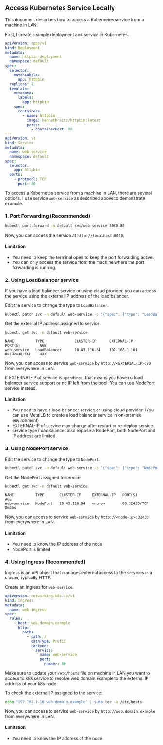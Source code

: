 ## Access Kubernetes Service Locally

This document describes how to access a Kubernetes service from a machine in LAN.

First, I create a simple deployment and service in Kubernetes.

```yaml
apiVersion: apps/v1
kind: Deployment
metadata:
  name: httpbin-deployment
  namespace: default
spec:
  selector:
    matchLabels:
      app: httpbin
  replicas: 2
  template:
    metadata:
      labels:
        app: httpbin
    spec:
      containers:
        - name: httpbin
          image: kennethreitz/httpbin:latest
          ports:
            - containerPort: 80
---
apiVersion: v1
kind: Service
metadata:
  name: web-service
  namespace: default
spec:
  selector:
    app: httpbin
  ports:
    - protocol: TCP
      port: 80
```

To access a Kubernetes service from a machine in LAN, there are several options. I use service `web-service` as described above to demonstrate example.

### 1. Port Forwarding (Recommended)

```bash
kubectl port-forward -n default svc/web-service 8080:80
```

Now, you can access the service at `http://localhost:8080`.

#### Limitation

- You need to keep the terminal open to keep the port forwarding active.
- You can only access the service from the machine where the port forwarding is running.

### 2. Using LoadBalancer service

If you have a load balancer service or using cloud provider, you can access the service using the external IP address of the load balancer.

Edit the service to change the type to `LoadBalancer`.

```bash
kubectl patch svc -n default web-service -p '{"spec": {"type": "LoadBalancer"}}'
```

Get the external IP address assigned to service.

```bash
kubectl get svc -n default web-service
```

```
NAME          TYPE              CLUSTER-IP      EXTERNAL-IP     PORT(S)         AGE
web-service   LoadBalancer      10.43.116.84    192.168.1.101   80:32430/TCP    43s
```

Now, you can access to service `web-service` by `http://<EXTERNAL-IP>:80` from everywhere in LAN.

If EXTERNAL-IP of service is `<pending>`, that means you have no load balancer service support or no IP left from the pool. You can use NodePort service instead.

#### Limitation

- You need to have a load balancer service or using cloud provider. (You can use MetalLB to create a load balancer service in on-premise environment)
- EXTERNAL-IP of service may change after restart or re-deploy service.
- service type LoadBalancer also expose a NodePort, both NodePort and IP address are limited.

### 3. Using NodePort service

Edit the service to change the type to `NodePort`.

```bash
kubectl patch svc -n default web-service -p '{"spec": {"type": "NodePort"}}'
```

Get the NodePort assigned to service.

```bash
kubectl get svc -n default web-service
```

```
NAME          TYPE       CLUSTER-IP     EXTERNAL-IP   PORT(S)        AGE
web-service   NodePort   10.43.116.84   <none>        80:32430/TCP   8m35s
```

Now, you can access to service `web-service` by `http://<node-ip>:32430` from everywhere in LAN.

#### Limitation

- You need to know the IP address of the node
- NodePort is limited

### 4. Using Ingress (Recommended)

Ingress is an API object that manages external access to the services in a cluster, typically HTTP.

Create an Ingress for `web-service`.

```yaml
apiVersion: networking.k8s.io/v1
kind: Ingress
metadata:
  name: web-ingress
spec:
  rules:
    - host: web.domain.example
      http:
        paths:
          - path: /
            pathType: Prefix
            backend:
              service:
                name: web-service
                port:
                  number: 80
```

Make sure to update your `/etc/hosts` file on machine in LAN you want to access to k8s service to resolve web.domain.example to the external IP address of your k8s node.

To check the external IP assigned to the service:
  
```bash
echo "192.168.1.10 web.domain.example" | sudo tee -a /etc/hosts
```

Now, you can access to service `web-service` by `http://web.domain.example` from everywhere in LAN.

#### Limitation

- You need to know the IP address of the node
